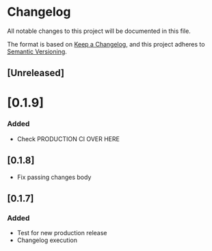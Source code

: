# Changelog

All notable changes to this project will be documented in this file.

The format is based on [Keep a Changelog](https://keepachangelog.com/en/1.1.0/),
and this project adheres to [Semantic Versioning](https://semver.org/spec/v2.0.0.html).

## [Unreleased]

# [0.1.9]

### Added

- Check PRODUCTION CI OVER HERE

## [0.1.8]

- Fix passing changes body

## [0.1.7]

### Added

- Test for new production release
- Changelog execution

